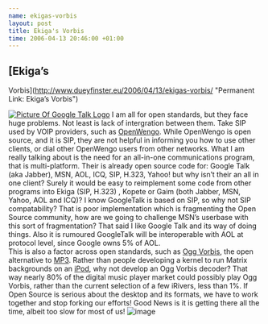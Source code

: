 ```yaml
--- 
name: ekigas-vorbis 
layout: post 
title: Ekiga's Vorbis 
time: 2006-04-13 20:46:00 +01:00 
---
```


## [Ekiga’s
Vorbis](http://www.dueyfinster.eu/2006/04/13/ekigas-vorbis/ "Permanent Link: Ekiga’s Vorbis")

[![Picture Of Google Talk
Logo](http://img150.imageshack.us/img150/6240/logogoogletalk8pk.gif)](http://www.dueyfinster.eu/license/fairuse "Fair Use")
I am all for open standards, but they face huge problems. Not least is
lack of intergration between them. Take SIP used by VOIP providers, such
as [OpenWengo](http://www.wengo.com/). While OpenWengo is open source,
and it is SIP, they are not helpful in informing you how to use other
clients, or dial other OpenWengo users from other networks. What I am
really talking about is the need for an all-in-one communications
program, that is multi-platform. Their is already open source code for:
Google Talk (aka Jabber), MSN, AOL, ICQ, SIP, H.323, Yahoo! but why
isn’t their an all in one client? Surely it would be easy to reimplement
some code from other programs into Ekiga (SIP, H.323) , Kopete or Gaim
(both Jabber, MSN, Yahoo, AOL and ICQ)? I know GoogleTalk is based on
SIP, so why not SIP compatability? That is poor implementation which is
fragmenting the Open Source community, how are we going to challenge
MSN’s userbase with this sort of fragmentation? That said I like Google
Talk and its way of doing things. Also it is rumoured GoogleTalk will be
interoperable with AOL at protocol level, since Google owns 5% of AOL.  
This is also a factor across open standards, such as [Ogg
Vorbis](http://www.vorbis.com/), the open alternative to
[MP3](http://www.mp3licensing.com/royalty/software.html). Rather than
people developing a kernel to run Matrix backgrounds on an
[iPod](http://www.apple.com/ipod), why not develop an Ogg Vorbis
decoder? That way nearly 80% of the digital music player market could
possibly play Ogg Vorbis, rather than the current selection of a few
iRivers, less than 1%. If Open Source is serious about the desktop and
its formats, we have to work together and stop forking our efforts! Good
News is it is getting there all the time, albeit too slow for most of
us!
![image](https://blogger.googleusercontent.com/tracker/7231752728434532377-9220223165368408130?l=neil.grogan.ie)
